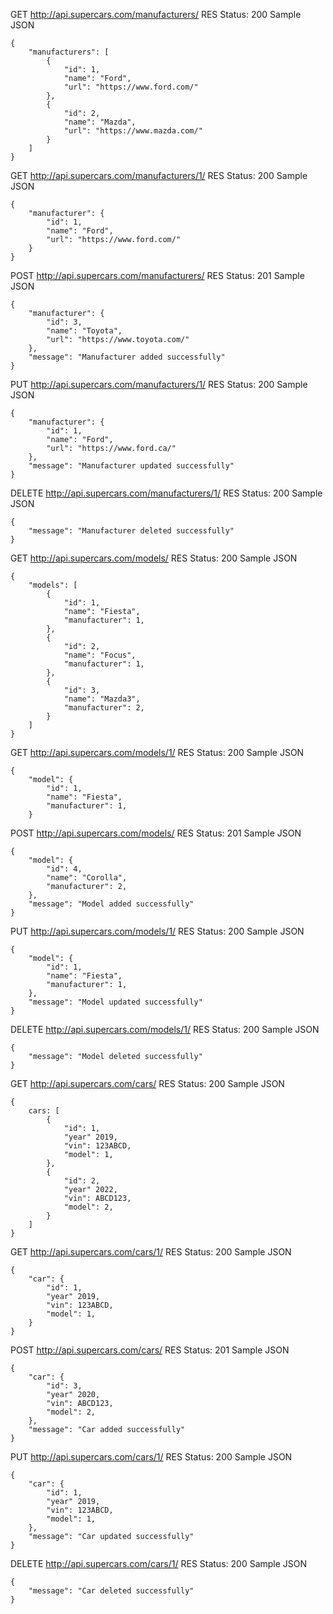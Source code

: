 GET http://api.supercars.com/manufacturers/
RES Status: 200
Sample JSON

```
{
    "manufacturers": [
        {
            "id": 1,
            "name": "Ford",
            "url": "https://www.ford.com/"
        },
        {
            "id": 2,
            "name": "Mazda",
            "url": "https://www.mazda.com/"
        }
    ]
}
```

GET http://api.supercars.com/manufacturers/1/
RES Status: 200
Sample JSON

```
{
    "manufacturer": {
        "id": 1,
        "name": "Ford",
        "url": "https://www.ford.com/"
    }
}
```

POST http://api.supercars.com/manufacturers/
RES Status: 201
Sample JSON

```
{
    "manufacturer": {
        "id": 3,
        "name": "Toyota",
        "url": "https://www.toyota.com/"
    },
    "message": "Manufacturer added successfully"
}
```

PUT http://api.supercars.com/manufacturers/1/
RES Status: 200
Sample JSON

```
{
    "manufacturer": {
        "id": 1,
        "name": "Ford",
        "url": "https://www.ford.ca/"
    },
    "message": "Manufacturer updated successfully"
}
```

DELETE http://api.supercars.com/manufacturers/1/
RES Status: 200
Sample JSON

```
{
    "message": "Manufacturer deleted successfully"
}
```

GET http://api.supercars.com/models/
RES Status: 200
Sample JSON

```
{
    "models": [
        {
            "id": 1,
            "name": "Fiesta",
            "manufacturer": 1,
        },
        {
            "id": 2,
            "name": "Focus",
            "manufacturer": 1,
        },
        {
            "id": 3,
            "name": "Mazda3",
            "manufacturer": 2,
        }
    ]
}
```

GET http://api.supercars.com/models/1/
RES Status: 200
Sample JSON

```
{
    "model": {
        "id": 1,
        "name": "Fiesta",
        "manufacturer": 1,
    }

```

POST http://api.supercars.com/models/
RES Status: 201
Sample JSON

```
{
    "model": {
        "id": 4,
        "name": "Corolla",
        "manufacturer": 2,
    },
    "message": "Model added successfully"
}
```

PUT http://api.supercars.com/models/1/
RES Status: 200
Sample JSON

```
{
    "model": {
        "id": 1,
        "name": "Fiesta",
        "manufacturer": 1,
    },
    "message": "Model updated successfully"
}
```

DELETE http://api.supercars.com/models/1/
RES Status: 200
Sample JSON

```
{
    "message": "Model deleted successfully"
}
```

GET http://api.supercars.com/cars/
RES Status: 200
Sample JSON

```
{
    cars: [
        {
            "id": 1,
            "year" 2019,
            "vin": 123ABCD,
            "model": 1,
        },
        {
            "id": 2,
            "year" 2022,
            "vin": ABCD123,
            "model": 2,
        }
    ]
}
```

GET http://api.supercars.com/cars/1/
RES Status: 200
Sample JSON

```
{
    "car": {
        "id": 1,
        "year" 2019,
        "vin": 123ABCD,
        "model": 1,
    }
}
```

POST http://api.supercars.com/cars/
RES Status: 201
Sample JSON

```
{
    "car": {
        "id": 3,
        "year" 2020,
        "vin": ABCD123,
        "model": 2,
    },
    "message": "Car added successfully"
}
```

PUT http://api.supercars.com/cars/1/
RES Status: 200
Sample JSON

```
{
    "car": {
        "id": 1,
        "year" 2019,
        "vin": 123ABCD,
        "model": 1,
    },
    "message": "Car updated successfully"
}
```

DELETE http://api.supercars.com/cars/1/
RES Status: 200
Sample JSON

```
{
    "message": "Car deleted successfully"
}
```
